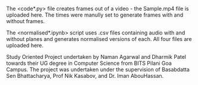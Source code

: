 The <code*.py> file creates frames out of a video - the Sample.mp4 file is uploaded here. The times were manully set to generate frames with and without frames.

The <normalised*.ipynb> script uses .csv files containing audio with and without planes and generates normalised versions of each. All four files are uploaded here.

Study Oriented Project undertaken by Naman Agarwal and Dharmik Patel towards their UG degree in Computer Science from BITS Pilani Goa Campus. The project was undertaken under the supervision of Basabdatta Sen Bhattacharya, Prof Nik Kasabov, and Dr. Iman AbouHassan.

